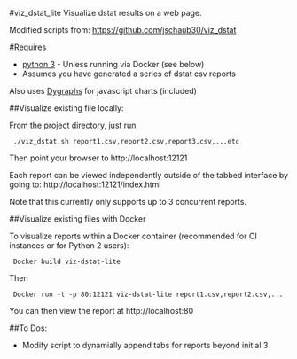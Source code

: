 #viz_dstat_lite
Visualize dstat results on a web page.

Modified scripts from:
https://github.com/jschaub30/viz_dstat

#Requires
- [python 3](https://www.python.org/) - Unless running via Docker (see below)
- Assumes you have generated a series of dstat csv reports 

Also uses [Dygraphs](http://dygraphs.com/) for javascript charts (included)

##Visualize existing file locally:

From the project directory, just run

```
 ./viz_dstat.sh report1.csv,report2.csv,report3.csv,...etc
```

Then point your browser to http://localhost:12121

Each report can be viewed independently outside of the tabbed interface by going to: 
http://localhost:12121/index<insert report id>.html

Note that this currently only supports up to 3 concurrent reports. 

##Visualize existing files with Docker

To visualize reports within a Docker container (recommended for CI instances or for Python 2 users):

```
 Docker build viz-dstat-lite
```

Then

```
 Docker run -t -p 80:12121 viz-dstat-lite report1.csv,report2.csv,...
```

You can then view the report at http://localhost:80

##To Dos:

- Modify script to dynamially append tabs for reports beyond initial 3
